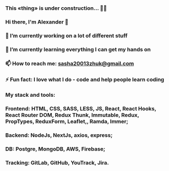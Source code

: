 ### This «thing» is under construction... 👨‍🎨
### Hi there, I'm Alexander 👋

### 🔭 I’m currently working on a lot of different stuff

### 🌱 I’m currently learning everything I can get my hands on

### 📫 How to reach me: sasha20013zhuk@gmail.com

### ⚡ Fun fact: I love what I do - code and help people learn coding

### My stack and tools:

### Frontend: HTML, CSS, SASS, LESS, JS, React, React Hooks, React Router DOM, Redux Thunk, Immutable, Redux, PropTypes, ReduxForm, Leaflet,, Ramda, Immer;
### Backend: NodeJs, NextJs, axios, express;
### DB: Postgre, MongoDB, AWS, Firebase;
### Tracking: GitLab, GitHub, YouTrack, Jira.


<!--
**Alexandr0207/Alexandr0207** is a ✨ _special_ ✨ repository because its `README.md` (this file) appears on your GitHub profile.

Here are some ideas to get you started:
-->

